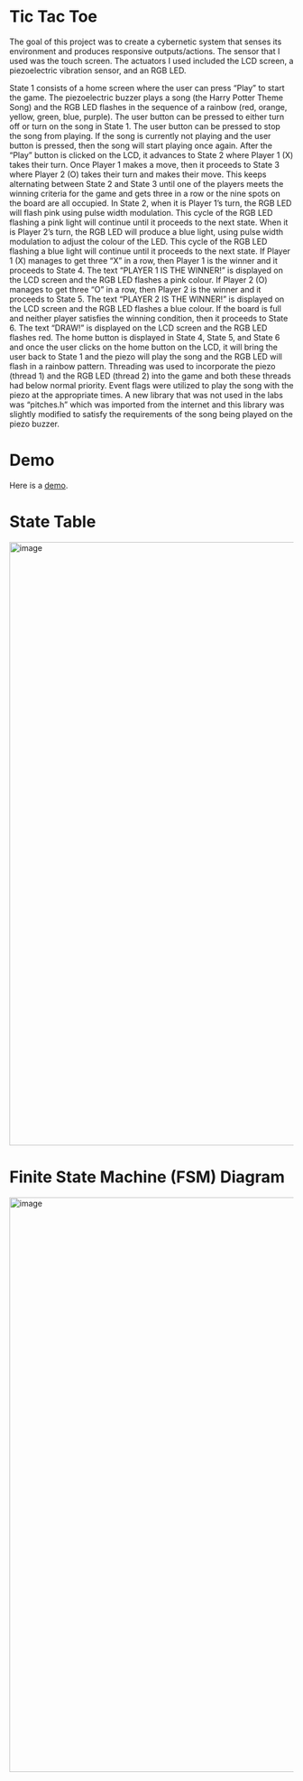 # Tic Tac Toe
The goal of this project was to create a cybernetic system that senses its environment and produces responsive outputs/actions.  The sensor that I used was the touch screen. The actuators I used included the LCD screen, a piezoelectric vibration sensor, and an RGB LED. 

State 1 consists of a home screen where the user can press “Play” to start the game. The piezoelectric buzzer plays a song (the Harry Potter Theme Song) and the RGB LED flashes in the sequence of a rainbow (red, orange, yellow, green, blue, purple). The user button can be pressed to either turn off or turn on the song in State 1. The user button can be pressed to stop the song from playing. If the song is currently not playing and the user button is pressed, then the song will start playing once again. After the “Play” button is clicked on the LCD, it advances to State 2 where Player 1 (X) takes their turn. Once Player 1 makes a move, then it proceeds to State 3 where Player 2 (O) takes their turn and makes their move. This keeps alternating between State 2 and State 3 until one of the players meets the winning criteria for the game and gets three in a row or the nine spots on the board are all occupied. In State 2, when it is Player 1’s turn, the RGB LED will flash pink using pulse width modulation. This cycle of the RGB LED flashing a pink light will continue until it proceeds to the next state. When it is Player 2’s turn, the RGB LED will produce a blue light, using pulse width modulation to adjust the colour of the LED. This cycle of the RGB LED flashing a blue light will continue until it proceeds to the next state. If Player 1 (X) manages to get three “X” in a row, then Player 1 is the winner and it proceeds to State 4. The text “PLAYER 1 IS THE WINNER!” is displayed on the LCD screen and the RGB LED flashes a pink colour. If Player 2 (O) manages to get three “O” in a row, then Player 2 is the winner and it proceeds to State 5. The text “PLAYER 2 IS THE WINNER!” is displayed on the LCD screen and the RGB LED flashes a blue colour. If the board is full and neither player satisfies the winning condition, then it proceeds to State 6. The text “DRAW!” is displayed on the LCD screen and the RGB LED flashes red. The home button is displayed in State 4, State 5, and State 6 and once the user clicks on the home button on the LCD, it will bring the user back to State 1 and the piezo will play the song and the RGB LED will flash in a rainbow pattern. Threading was used to incorporate the piezo (thread 1) and the RGB LED (thread 2) into the game and both these threads had below normal priority. Event flags were utilized to play the song with the piezo at the appropriate times. A new library that was not used in the labs was “pitches.h” which was imported from the internet and this library was slightly modified to satisfy the requirements of the song being played on the piezo buzzer.

# Demo
Here is a [demo](https://youtube.com/shorts/yuFQrI2FPZ4).

# State Table
<img width="1069" alt="image" src="https://github.com/user-attachments/assets/c0522b4b-a138-4e03-a9c6-bb30f9e6d44f" />

# Finite State Machine (FSM) Diagram
<img width="1018" alt="image" src="https://github.com/user-attachments/assets/cd07ab5f-4e74-4f75-b7cf-305e196ec9f4" />
